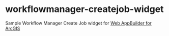 # workflowmanager-createjob-widget

Sample Workflow Manager Create Job widget for [Web AppBuilder for ArcGIS](https://developers.arcgis.com/web-appbuilder/)
